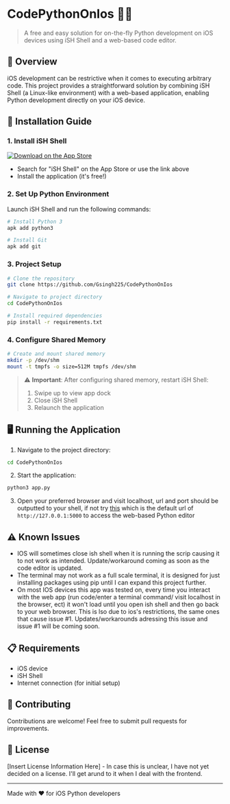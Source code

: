 # CodePythonOnIos 🐍📱

> A free and easy solution for on-the-fly Python development on iOS devices using iSH Shell and a web-based code editor.

## 📝 Overview

iOS development can be restrictive when it comes to executing arbitrary code. This project provides a straightforward solution by combining iSH Shell (a Linux-like environment) with a web-based application, enabling Python development directly on your iOS device.

## 🚀 Installation Guide

### 1. Install iSH Shell
[![Download on the App Store](https://img.shields.io/badge/Download-App%20Store-blue.svg)](https://apps.apple.com/us/app/ish-shell/id1436902243)
- Search for "iSH Shell" on the App Store or use the link above
- Install the application (it's free!)

### 2. Set Up Python Environment
Launch iSH Shell and run the following commands:
```bash
# Install Python 3
apk add python3

# Install Git
apk add git
```

### 3. Project Setup
```bash
# Clone the repository
git clone https://github.com/Gsingh225/CodePythonOnIos

# Navigate to project directory
cd CodePythonOnIos

# Install required dependencies
pip install -r requirements.txt
```

### 4. Configure Shared Memory
```bash
# Create and mount shared memory
mkdir -p /dev/shm
mount -t tmpfs -o size=512M tmpfs /dev/shm
```

> ⚠️ **Important**: After configuring shared memory, restart iSH Shell:
> 1. Swipe up to view app dock
> 2. Close iSH Shell
> 3. Relaunch the application

## 🖥️ Running the Application

1. Navigate to the project directory:
```bash
cd CodePythonOnIos
```

2. Start the application:
```bash
python3 app.py
```

3. Open your preferred browser and visit localhost, url and port should be outputted to your shell, if not try [this](http://127.0.0.1:5000) which is the default url of `http://127.0.0.1:5000` to access the web-based Python editor

## ⚠️ Known Issues
- IOS will sometimes close ish shell when it is running the scrip causing it to not work as intended. Update/workaround coming as soon as the code editor is updated.
- The terminal may not work as a full scale terminal, it is designed for just installing packages using pip until I can expand this project further.
- On most IOS devices this app was tested on, every time you interact with the web app (run code/enter a terminal command/ visit localhost in the browser, ect) it won't load until you open ish shell and then go back to your web browser. This is lso due to ios's restrictions, the same ones that cause issue #1. Updates/workarounds adressing this issue and issue #1 will be coming soon.

## 📋 Requirements

- iOS device
- iSH Shell
- Internet connection (for initial setup)

## 🤝 Contributing

Contributions are welcome! Feel free to submit pull requests for improvements.

## 📄 License

[Insert License Information Here] - In case this is unclear, I have not yet decided on a license. I'll get arund to it when I deal with the frontend.

---
Made with ❤️ for iOS Python developers
